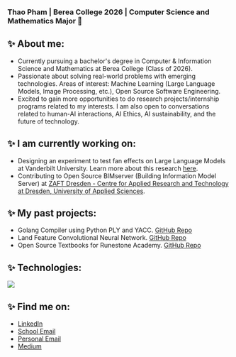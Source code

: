 ### Thao Pham | Berea College 2026 | Computer Science and Mathematics Major 👋

## ✨ About me:
- Currently pursuing a bachelor's degree in Computer & Information Science and Mathematics at Berea College (Class of 2026).
- Passionate about solving real-world problems with emerging technologies. Areas of interest: Machine Learning (Large Language Models, Image Processing, etc.), Open Source Software Engineering. 
- Excited to gain more opportunities to do research projects/internship programs related to my interests. I am also open to conversations related to human-AI interactions, AI Ethics, AI sustainability, and the future of technology.

## ✨ I am currently working on:
- Designing an experiment to test fan effects on Large Language Models at Vanderbilt University. Learn more about this research [here]([https://medium.com/@thaopham03](https://github.com/thaopham03/evaluating_fan_effects_in_large_language_models)).
- Contributing to Open Source BIMserver (Building Information Model Server) at [ZAFT Dresden - Centre for Applied Research and Technology at Dresden, University of Applied Sciences](https://www.zaft-dresden.de/).

## ✨ My past projects:
- Golang Compiler using Python PLY and YACC. [GitHub Repo](https://github.com/thaopham03/Go-compiler)
- Land Feature Convolutional Neural Network. [GitHub Repo](https://github.com/hoerstl/LandFeatureANN)
- Open Source Textbooks for Runestone Academy. [GitHub Repo](https://github.com/thaopham03/opensource)

## ✨ Technologies:
<a href="https://skillicons.dev">
    <img src="https://skillicons.dev/icons?i=python,cpp,java,html,git,docker,postgres,linux&perline=14" />
</a>

## ✨ Find me on:

- [LinkedIn](https://www.linkedin.com/in/thaominhtpham/) 
- [School Email](mailto:phamt2@berea.edu)
- [Personal Email](mailto:phamthiminhthao0310@gmail.com)
- [Medium](https://medium.com/@thaopham03)
